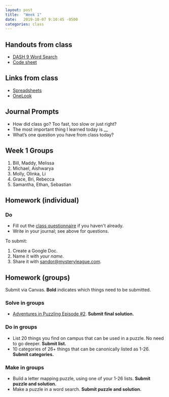```yaml
---
layout: post
title:  "Week 1"
date:   2019-10-07 9:10:45 -0500
categories: class
---
```


## Handouts from class

* [DASH 9 Word Search](/pdf/wordsearch.pdf)
* [Code sheet](/pdf/codesheet.pdf)

## Links from class

* [Spreadsheets](https://docs.google.com/spreadsheets/d/1R6wLzpVlRx8WpgeacLk7xxNlf_eqDVnegeV1oV60VM8/edit?usp=sharing)
* [OneLook](http://onelook.com)

## Journal Prompts

* How did class go? Too fast, too slow or just right?
* The most important thing I learned today is __
* What’s one question you have from class today?

## Week 1 Groups

1. Bill, Maddy, Melissa
2. Michael, Aishwarya
3. Molly, Olinka, Li
4. Grace, Bri, Rebecca
5. Samantha, Ethan, Sebastian

## Homework (individual)

### Do

* Fill out the [class questionnaire](https://docs.google.com/forms/d/e/1FAIpQLSePufoFtlacyJ7v1AFpH8LcqUyrbs_uvigPMQdYUoEcr8LfjA/viewform?usp=sf_link) if you haven't already.
* Write in your journal; see above for questions.

To submit:

1. Create a Google Doc.
2. Name it with *your name*.
3. Share it with sandor@mysteryleague.com.

## Homework (groups)

Submit via Canvas. **Bold** indicates which things need to be submitted.

### Solve in groups

* [Adventures in Puzzling Episode #2](/pdf/AiP-ep2.pdf). **Submit final solution.**

### Do in groups

* List 20 things you find on campus that can be used in a puzzle. No need to go deeper. **Submit list.**
* 10 categories of 26+ things that can be canonically listed as 1-26. **Submit categories.**

### Make in groups

* Build a letter mapping puzzle, using one of your 1-26 lists. **Submit puzzle and solution.**
* Make a puzzle in a word search. **Submit puzzle and solution.**
